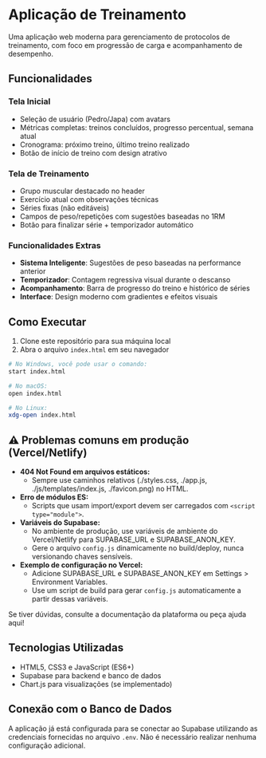 # Aplicação de Treinamento

Uma aplicação web moderna para gerenciamento de protocolos de treinamento, com foco em progressão de carga e acompanhamento de desempenho.

## Funcionalidades

### Tela Inicial
- Seleção de usuário (Pedro/Japa) com avatars
- Métricas completas: treinos concluídos, progresso percentual, semana atual
- Cronograma: próximo treino, último treino realizado
- Botão de início de treino com design atrativo

### Tela de Treinamento
- Grupo muscular destacado no header
- Exercício atual com observações técnicas
- Séries fixas (não editáveis)
- Campos de peso/repetições com sugestões baseadas no 1RM
- Botão para finalizar série + temporizador automático

### Funcionalidades Extras
- **Sistema Inteligente**: Sugestões de peso baseadas na performance anterior
- **Temporizador**: Contagem regressiva visual durante o descanso
- **Acompanhamento**: Barra de progresso do treino e histórico de séries
- **Interface**: Design moderno com gradientes e efeitos visuais

## Como Executar

1. Clone este repositório para sua máquina local
2. Abra o arquivo `index.html` em seu navegador

```bash
# No Windows, você pode usar o comando:
start index.html

# No macOS:
open index.html

# No Linux:
xdg-open index.html
```

## ⚠️ Problemas comuns em produção (Vercel/Netlify)

- **404 Not Found em arquivos estáticos:**
  - Sempre use caminhos relativos (./styles.css, ./app.js, ./js/templates/index.js, ./favicon.png) no HTML.
- **Erro de módulos ES:**
  - Scripts que usam import/export devem ser carregados com `<script type="module">`.
- **Variáveis do Supabase:**
  - No ambiente de produção, use variáveis de ambiente do Vercel/Netlify para SUPABASE_URL e SUPABASE_ANON_KEY.
  - Gere o arquivo `config.js` dinamicamente no build/deploy, nunca versionando chaves sensíveis.
- **Exemplo de configuração no Vercel:**
  - Adicione SUPABASE_URL e SUPABASE_ANON_KEY em Settings > Environment Variables.
  - Use um script de build para gerar `config.js` automaticamente a partir dessas variáveis.

Se tiver dúvidas, consulte a documentação da plataforma ou peça ajuda aqui!

## Tecnologias Utilizadas

- HTML5, CSS3 e JavaScript (ES6+)
- Supabase para backend e banco de dados
- Chart.js para visualizações (se implementado)

## Conexão com o Banco de Dados

A aplicação já está configurada para se conectar ao Supabase utilizando as credenciais fornecidas no arquivo `.env`.
Não é necessário realizar nenhuma configuração adicional.
